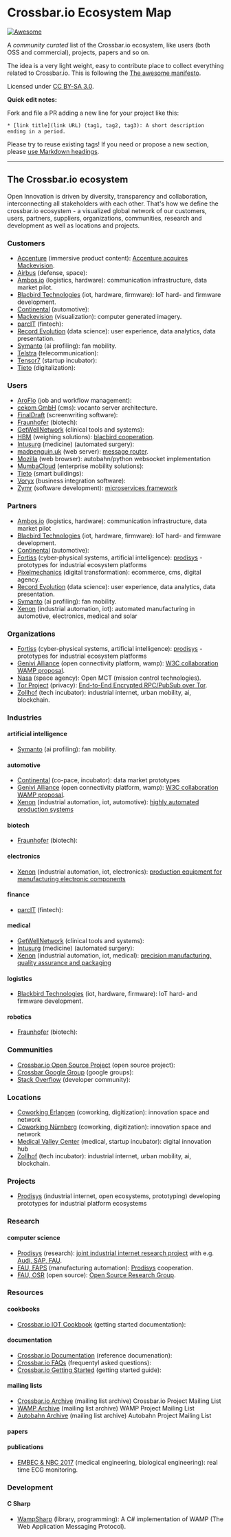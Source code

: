 # Crossbar.io Ecosystem Map

[![Awesome](https://awesome.re/badge.svg)](https://crossbar.io)

A *community curated* list of the Crossbar.io ecosystem, like users (both OSS and commercial), projects, papers and so on.

The idea is a very light weight, easy to contribute place to collect everything related to Crossbar.io. This is following the [The awesome manifesto](https://github.com/sindresorhus/awesome/blob/master/awesome.md).

Licensed under [CC BY-SA 3.0](https://creativecommons.org/licenses/by-sa/3.0/).

**Quick edit notes:**

Fork and file a PR adding a new line for your project like this:

```
* [link title](link URL) (tag1, tag2, tag3): A short description ending in a period.
```

Please try to reuse existing tags! If you need or propose a new section, please [use Markdown headings](https://github.com/adam-p/markdown-here/wiki/Markdown-Cheatsheet).

---


## The Crossbar.io ecosystem

Open Innovation is driven by diversity, transparency and collaboration, interconnecting all stakeholders with each other. That's how we define the crossbar.io ecosystem - a visualized global network of our customers, users, partners, suppliers, organizations, communities, research and development as well as locations and projects.


### Customers
* [Accenture](http://accenture.com) (immersive product content): [Accenture acquires Mackevision](http://www.mackevision.com/accenture-agrees-acquire-mackevision/).
* [Airbus](http://airbus.com) (defense, space):
* [Ambos.io](http://ambos.io) (logistics, hardware): communication infrastructure, data market pilot.
* [Blacbird Technologies](http://blacbird.de) (iot, hardware, firmware): IoT hard- and firmware development.
* [Continental](http://continental.com) (automotive):
* [Mackevision](http://mackevision.com) (visualization): computer generated imagery.
* [parcIT](http://www.parcit.de/) (fintech):
* [Record Evolution](http://record-evolution.de/) (data science): user experience, data analytics, data presentation.
* [Symanto](http://symanto.net) (ai profiling): fan mobility.
* [Telstra](http://telstra.com) (telecommunication):
* [Tensor7](http://tensor7.io) (startup incubator):
* [Tieto](http://tieto.com) (digitalization):


### Users
* [AroFlo](https://aroflo.com/) (job and workflow management):
* [cekom GmbH](https://www.cekom.com/132/VOCANTO%EF%BF%BD-architecture.htm) (cms): vocanto server architecture.
* [FinalDraft](http://finaldraft.com) (screenwriting software): 
* [Fraunhofer](https://www.fraunhofer.de/) (biotech):
* [GetWellNetwork](https://www.getwellnetwork.com/) (clinical tools and systems):
* [HBM](https://hbm.com) (weighing solutions): [blacbird cooperation](https://hbm.com/en/6304/wtx120-industrial-and-legal-for-trade-weighing-terminal/).
* [Intusurg](https://www.intuitivesurgical.com/) (medicine) (automated surgery):
* [madpenguin.uk](https://madpenguin.uk) (web server): [message router](https://gareth.bult.co.uk/2017/09/22/its-a-mad-mad-world-2/).
* [Mozilla](https://www.mozilla.org/en-US/) (web browser): autobahn/python websocket implementation
* [MumbaCloud](https://www.mumba.cloud/) (enterprise mobility solutions):
* [Tieto](https://www.tieto.com/) (smart buildings):
* [Voryx](http://voryx.net/) (business integration software):
* [Zymr](http://zymr.com) (software development): [microservices framework](https://www.zymr.com/introducing-crossbar-io-microservices-framework/)

### Partners
* [Ambos.io](http://ambos.io) (logistics, hardware): communication infrastructure, data market pilot
* [Blacbird Technologies](http://blacbird.de) (iot, hardware, firmware): IoT hard- and firmware development.
* [Continental](http://continental.com) (automotive):
* [Fortiss](http://fortiss.org/) (cyber-physical systems, artificial intelligence): [prodisys](https://www.fortiss.org/forschung/projekte/prodisys/) - prototypes for industrial ecosystem platforms
* [Pixelmechanics](http://pixelmechanics.de) (digital transformation): ecommerce, cms, digital agency.
* [Record Evolution](http://record-evolution.de/) (data science): user experience, data analytics, data presentation.
* [Symanto](http://symanto.net) (ai profiling): fan mobility.
* [Xenon](http://xenon-automation.com//) (industrial automation, iot): automated manufacturing in automotive, electronics, medical and solar

### Organizations
* [Fortiss](http://fortiss.org/) (cyber-physical systems, artificial intelligence): [prodisys](https://prodisys.fortiss.org) - prototypes for industrial ecosystem platforms
* [Genivi Alliance](http://genivi.org) (open connectivity platform, wamp): [W3C collaboration WAMP proposal](https://at.projects.genivi.org/wiki/download/attachments/14976927/W3C%20-%20GENIVI%20Collaboration%202017%20AMM%20Seoul.ppt?version=1&modificationDate=1507698001000&api=v2).
* [Nasa](https://nasa.github.io/openmct/) (space agency): Open MCT (mission control technologies).
* [Tor Project](https://torproject.org) (privacy): [End-to-End Encrypted RPC/PubSub over Tor](https://meejah.ca/blog/end-to-end-encrypted-rpc-over-tor).
* [Zollhof](http://zollhof.de) (tech incubator): industrial internet, urban mobility, ai, blockchain.

### Industries
#### artificial intelligence
* [Symanto](http://symanto.net) (ai profiling): fan mobility.

#### automotive
* [Continental](http://continental.com) (co-pace, incubator): data market prototypes
* [Genivi Alliance](http://genivi.org) (open connectivity platform, wamp): [W3C collaboration WAMP proposal](https://at.projects.genivi.org/wiki/download/attachments/14976927/W3C%20-%20GENIVI%20Collaboration%202017%20AMM%20Seoul.ppt?version=1&modificationDate=1507698001000&api=v2).
* [Xenon](http://xenon-automation.com//) (industrial automation, iot, automotive): [highly automated production systems](http://xenon-automation.com//index.php?ILNK=automotive)

#### biotech
* [Fraunhofer](https://www.fraunhofer.de/) (biotech):

#### electronics
* [Xenon](http://xenon-automation.com//) (industrial automation, iot, electronics): [production equipment for manufacturing electronic components](http://xenon-automation.com//index.php?ILNK=elektronik)


#### finance
* [parcIT](http://www.parcit.de/) (fintech):

#### medical
* [GetWellNetwork](https://www.getwellnetwork.com/) (clinical tools and systems):
* [Intusurg](https://www.intuitivesurgical.com/) (medicine) (automated surgery):
* [Xenon](http://xenon-automation.com//) (industrial automation, iot, medical): [precision manufacturing, quality assurance and packaging](http://xenon-automation.com//index.php?ILNK=medizintechnik)

#### logistics
* [Blackbird Technologies](http://blacbird.de) (iot, hardware, firmware): IoT hard- and firmware development.

#### robotics
* [Fraunhofer](https://www.fraunhofer.de/) (biotech):

### Communities
* [Crossbar.io Open Source Project](https://crossbar.io/) (open source project):
* [Crossbar Google Group](https://groups.google.com/forum/#!forum/crossbario) (google groups):
* [Stack Overflow](https://stackoverflow.com/questions/tagged/crossbar) (developer community):


### Locations
* [Coworking Erlangen](http://coworking-erlangen.de/) (coworking, digitization): innovation space and network
* [Coworking Nürnberg](http://coworking-nuernberg.de/) (coworking, digitization): innovation space and network
* [Medical Valley Center](http://en.medical-valley-emn.de) (medical, startup incubator): digital innovation hub
* [Zollhof](http://zollhof.de) (tech incubator): industrial internet, urban mobility, ai, blockchain.

### Projects
* [Prodisys](https://prodisys.fortiss.org/en) (industrial internet, open ecosystems, prototyping) developing prototypes for industrial platform ecosystems

### Research
#### computer science
* [Prodisys](https://www.fortiss.org/forschung/projekte/prodisys/) (research): [joint industrial internet research project](http://wi1.uni-erlangen.de/news-articles/neues-forschungsprojekt-prodisys-gestartet) with e.g. [Audi, SAP, FAU](https://prodisys.fortiss.org/en/partner/).
* [FAU, FAPS](http://faps.fau.de) (manufacturing automation): [Prodisys](http://prodisys.fortiss.org) cooperation.
* [FAU, OSR](http://osr.cs.fau.de) (open source): [Open Source Research Group](https://osr.cs.fau.de/category/general/letters-to-stakeholders/).

### Resources
#### cookbooks
* [Crossbar.io IOT Cookbook](https://github.com/crossbario/iotcookbook) (getting started documentation):

#### documentation
* [Crossbar.io Documentation](https://crossbar.io/docs/) (reference documenation):
* [Crossbar.io FAQs](https://crossbar.io/docs/FAQ/) (frequentyl asked questions):
* [Crossbar.io Getting Started](https://crossbar.io/docs/Getting-Started/) (getting started guide):

#### mailing lists
* [Crossbar.io Archive](https://groups.google.com/forum/?utm_medium=email&utm_source=footer#!forum/crossbario) (mailing list archive) Crossbar.io Project Mailing List
* [WAMP Archive](https://groups.google.com/forum/?utm_medium=email&utm_source=footer#!forum/wampws) (mailing list archive) WAMP Project Mailing List
* [Autobahn Archive](https://groups.google.com/forum/?utm_medium=email&utm_source=footer#!forum/autobahnws) (mailing list archive) Autobahn Project Mailing List

#### papers
#### publications
* [EMBEC & NBC 2017](http://embec2017.org/) (medical engineering, biological engineering): real time ECG monitoring.

### Development

#### C Sharp

* [WampSharp](https://github.com/Code-Sharp/WampSharp) (library, programming): A C# implementation of WAMP (The Web Application Messaging Protocol).
